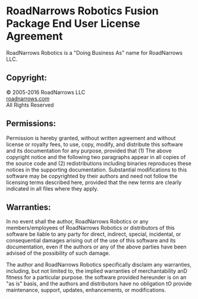 # RoadNarrows Robotics Fusion Package End User License Agreement
RoadNarrows Robotics is a "Doing Business As" name for RoadNarrows LLC.

## Copyright:
&#169; 2005-2016 RoadNarrows LLC<br>
[roadnarrows.com](http://roadnarrows.com)<br>
All Rights Reserved

## Permissions:
Permission is hereby granted, without written agreement and without
license or royalty fees, to use, copy, modify, and distribute this
software and its documentation for any purpose, provided that
(1) The above copyright notice and the following two paragraphs
appear in all copies of the source code and (2) redistributions
including binaries reproduces these notices in the supporting
documentation.   Substantial modifications to this software may be
copyrighted by their authors and need not follow the licensing terms
described here, provided that the new terms are clearly indicated in
all files where they apply.

## Warranties:
In no event shall the author, RoadNarrows Robotics or any members/employees
of RoadNarrows Robotics or distributors of this software be liable to any
party for direct, indirect, special, incidental, or consequential
damages arising out of the use of this software and its documentation,
even if the authors or any of the above parties have been advised of
the possibility of such damage.

The author and RoadNarrows Robotics specifically disclaim any warranties,
including, but not limited to, the implied warranties of merchantability anD
fitness for a particular purpose. the software provided hereunder is on an
"as is" basis, and the authors and distributors have no obligation tO
provide maintenance, support, updates, enhancements, or modifications.
